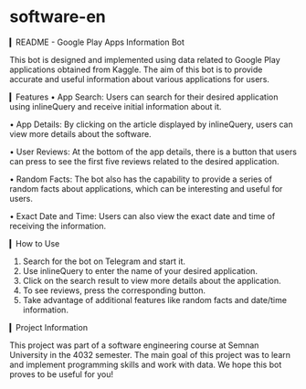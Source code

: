 # software-en 
▎README - Google Play Apps Information Bot

This bot is designed and implemented using data related to Google Play applications
obtained from Kaggle. The aim of this bot is to provide accurate and useful information
about various applications for users.

▎Features
• App Search: Users can search for their desired application using inlineQuery and receive
initial information about it.

• App Details: By clicking on the article displayed by inlineQuery, users can view more
details about the software.

• User Reviews: At the bottom of the app details, there is a button that users can press to
see the first five reviews related to the desired application.

• Random Facts: The bot also has the capability to provide a series of random facts about
applications, which can be interesting and useful for users.

• Exact Date and Time: Users can also view the exact date and time of receiving the
information.

▎How to Use
1. Search for the bot on Telegram and start it.
3. Use inlineQuery to enter the name of your desired application.
4. Click on the search result to view more details about the application.
5. To see reviews, press the corresponding button.
6. Take advantage of additional features like random facts and date/time information.

▎Project Information

This project was part of a software engineering course at Semnan University in the 4032
semester. The main goal of this project was to learn and implement programming skills and
work with data.
We hope this bot proves to be useful for you!
